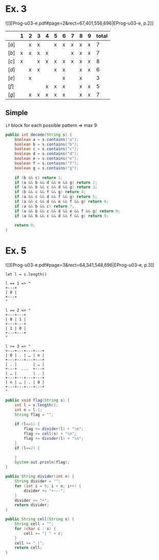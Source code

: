 
# Ex. 3
![[EProg-u03-e.pdf#page=2&rect=67,401,556,696|EProg-u03-e, p.2]]

|       | 1   | 2   | 3   | 4   | 5   | 6   | 7   | 8   | 9   | total |
| ----- | --- | --- | --- | --- | --- | --- | --- | --- | --- | ----- |
| $[a]$ |     | x   | x   |     | x   | x   | x   | x   | x   | 7     |
| $[b]$ | x   | x   | x   | x   |     |     | x   | x   | x   | 7     |
| $[c]$ | x   |     | x   | x   | x   | x   | x   | x   | x   | 8     |
| $[d]$ |     | x   | x   |     | x   | x   |     | x   | x   | 6     |
| $[e]$ |     | x   |     |     |     | x   |     | x   |     | 3     |
| $[f]$ |     |     |     | x   | x   | x   |     | x   | x   | 5     |
| $[g]$ |     | x   | x   | x   | x   | x   |     | x   | x   | 7     |

## Simple

`if` block for each possible pattern => max 9

```java
public int decode(String s) {
	boolean a = s.contains("a");
	boolean b = s.contains("b");
	boolean c = s.contains("c");
	boolean d = s.contains("d");
	boolean e = s.contains("e");
	boolean f = s.contains("f");
	boolean g = s.contains("g");
	
	if (b && c) return 1;
	if (a && b && d && e && g) return 2;
	if (a && b && c && d && g) return 3;
	if (b && c && f && g) return 4;
	if (a && c && d && f && g) return 5;
	if (a && c && d && e && f && g) return 6;
	if (a && b && c) return 7;
	if (a && b && c && d && e && f && g) return 8;
	if (a && b && c && d && f && g) return 9;
	
	return 0;
}
```




# Ex. 5
![[EProg-u03-e.pdf#page=3&rect=64,341,548,696|EProg-u03-e, p.3]]

```
let l = s.length()

l == 1 => "
+---+
| 0 |
+---+
"

l == 2 => "
+---+---+
| 0 | 1 |
+---+---+
| 1 | 0 |
+---+---+
"

l >= 3 => "
+---+---+---+---+
| 0 | . | … | n |
+---+---+---+---+
| . |       | … |
+---+  ...  +---+
| … |       | . |
+---+---+---+---+
| n | … | . | 0 |
+---+---+---+---+
"

```

```java
public void flag(String s) {
	int l = s.length();
	int n = l-1;
	String flag = "";
	
	if (l==1) {
		flag += divider(l) + "\n";
		flag += cell(s) + "\n";
		flag += divider(l) + "\n";
	}
	if (l==2) {
		
	}
	System.out.prinln(flag);
}

public String divider(int n) {
	String divider = "";
	for (int i = 0; i < n; i++) {
		divider += "+---";
	}
	divider += "+";
	return divider;
}

public String cell(String s) {
	String cell = "";
	for (char c : s) {
		cell += "| " + c;
	}
	cell += " |";
	return cell;
}

```